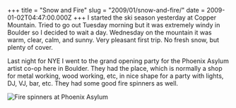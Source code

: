 +++
title = "Snow and Fire"
slug = "2009/01/snow-and-fire/"
date = 2009-01-02T04:47:00.000Z
+++
I started the ski season yesterday at Copper Mountain. Tried to go out Tuesday morning but it was extremely windy in Boulder so I decided to wait a day. Wednesday on the mountain it was warm, clear, calm, and sunny. Very pleasant first trip. No fresh snow, but plenty of cover.

Last night for NYE I went to the grand opening party for the Phoenix Asylum artist co-op here in Boulder. They had the place, which is normally a shop for metal working, wood working, etc, in nice shape for a party with lights, DJ, VJ, bar, etc. They had some good fire spinners as well.

![Fire spinners at Phoenix Asylum](/photos/winter_2008/010_asylum_fire.jpg)